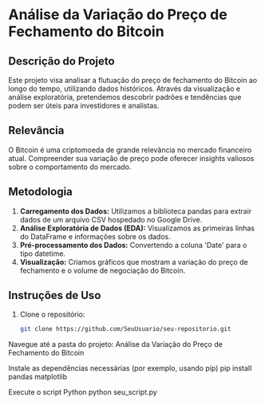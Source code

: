 # Análise da Variação do Preço de Fechamento do Bitcoin

## Descrição do Projeto
Este projeto visa analisar a flutuação do preço de fechamento do Bitcoin ao longo do tempo, utilizando dados históricos. Através da visualização e análise exploratória, pretendemos descobrir padrões e tendências que podem ser úteis para investidores e analistas.

## Relevância
O Bitcoin é uma criptomoeda de grande relevância no mercado financeiro atual. Compreender sua variação de preço pode oferecer insights valiosos sobre o comportamento do mercado.

## Metodologia
1. **Carregamento dos Dados:** Utilizamos a biblioteca pandas para extrair dados de um arquivo CSV hospedado no Google Drive.
2. **Análise Exploratória de Dados (EDA):** Visualizamos as primeiras linhas do DataFrame e informações sobre os dados.
3. **Pré-processamento dos Dados:** Convertendo a coluna 'Date' para o tipo datetime.
4. **Visualização:** Criamos gráficos que mostram a variação do preço de fechamento e o volume de negociação do Bitcoin.

## Instruções de Uso
1. Clone o repositório:
   ```bash
   git clone https://github.com/SeuUsuario/seu-repositorio.git
Navegue até a pasta do projeto:
Análise da Variação do Preço de Fechamento do Bitcoin

Instale as dependências necessárias (por exemplo, usando pip)
pip install pandas matplotlib

Execute o script Python
python seu_script.py

